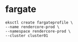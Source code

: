# fargate

```text
eksctl create fargateprofile \
--name rendercore-prod \
--namespace rendercore-prod \
--cluster cluster01
```





